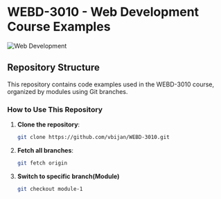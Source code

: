 # WEBD-3010 - Web Development Course Examples

![Web Development](https://www.python.org/static/img/python-logo.png) 

## Repository Structure
This repository contains code examples used in the WEBD-3010 course, organized by modules using Git branches.

### How to Use This Repository
1. **Clone the repository**:
   ```bash
   git clone https://github.com/vbijan/WEBD-3010.git

2. **Fetch all branches**:
   ```bash
   git fetch origin
3. **Switch to specific branch(Module)**
   ```bash
   git checkout module-1
